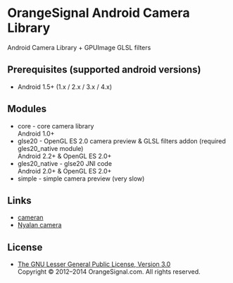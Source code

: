 # OrangeSignal Android Camera Library

Android Camera Library + GPUImage GLSL filters

## Prerequisites (supported android versions)

* Android 1.5+ (1.x / 2.x / 3.x / 4.x)

## Modules

* core - core camera library   
  Android 1.0+
* glse20 - OpenGL ES 2.0 camera preview & GLSL filters addon (required gles20_native module)   
  Android 2.2+ & OpenGL ES 2.0+
* gles20_native - glse20 JNI code   
  Android 2.0+ & OpenGL ES 2.0+
* simple - simple camera preview (very slow)

## Links

* [cameran](https://play.google.com/store/apps/details?id=jp.co.recruit.mtl.cameran.android)
* [Nyalan camera](https://play.google.com/store/apps/details?id=jp.co.recruit.android.apps.nyalancamera)

## License

* [The GNU Lesser General Public License, Version 3.0](http://www.gnu.org/licenses/lgpl-3.0.txt)   
  Copyright © 2012–2014 OrangeSignal.com. All rights reserved.
